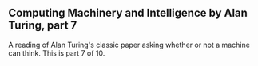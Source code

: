 ## Computing Machinery and Intelligence by Alan Turing, part 7

A reading of Alan Turing's classic paper asking whether or not a machine can think.  This is part 7 of 10.